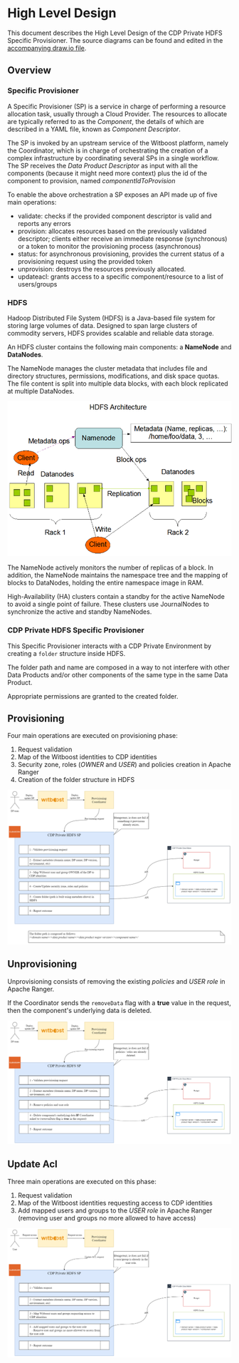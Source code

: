 # High Level Design

This document describes the High Level Design of the CDP Private HDFS Specific Provisioner.
The source diagrams can be found and edited in the [accompanying draw.io file](hld.drawio).

## Overview

### Specific Provisioner

A Specific Provisioner (SP) is a service in charge of performing a resource allocation task, usually
through a Cloud Provider. The resources to allocate are typically referred to as the _Component_, the
details of which are described in a YAML file, known as _Component Descriptor_.

The SP is invoked by an upstream service of the Witboost platform, namely the Coordinator, which is in charge of orchestrating the creation
of a complex infrastructure by coordinating several SPs in a single workflow. The SP receives
the _Data Product Descriptor_ as input with all the components (because it might need more context) plus the id of the component to provision, named _componentIdToProvision_

To enable the above orchestration a SP exposes an API made up of five main operations:
- validate: checks if the provided component descriptor is valid and reports any errors
- provision: allocates resources based on the previously validated descriptor; clients either receive an immediate response (synchronous) or a token to monitor the provisioning process (asynchronous)
- status: for asynchronous provisioning, provides the current status of a provisioning request using the provided token
- unprovision: destroys the resources previously allocated.
- updateacl: grants access to a specific component/resource to a list of users/groups

### HDFS

Hadoop Distributed File System (HDFS) is a Java-based file system for storing large volumes of data. Designed to span large clusters of commodity servers, HDFS provides scalable and reliable data storage.

An HDFS cluster contains the following main components: a **NameNode** and **DataNodes**.

The NameNode manages the cluster metadata that includes file and directory structures, permissions, modifications, and disk space quotas. The file content is split into multiple data blocks, with each block replicated at multiple DataNodes.

![HDFS Architecture](img/hdfsarchitecture.png)

The NameNode actively monitors the number of replicas of a block. In addition, the NameNode maintains the namespace tree and the mapping of blocks to DataNodes, holding the entire namespace image in RAM.

High-Availability (HA) clusters contain a standby for the active NameNode to avoid a single point of failure. These clusters use JournalNodes to synchronize the active and standby NameNodes.

### CDP Private HDFS Specific Provisioner

This Specific Provisioner interacts with a CDP Private Environment by creating a `folder` structure inside HDFS.

The folder path and name are composed in a way to not interfere with other Data Products and/or other components of the same type in the same Data Product.

Appropriate permissions are granted to the created folder.

## Provisioning

Four main operations are executed on provisioning phase:
1. Request validation
2. Map of the Witboost identities to CDP identities
3. Security zone, roles (_OWNER_ and _USER_) and policies creation in Apache Ranger
4. Creation of the folder structure in HDFS

![Provisioning](img/hld-Provisioning.png)

## Unprovisioning

Unprovisioning consists of removing the existing _policies_ and _USER role_ in Apache Ranger.

If the Coordinator sends the `removeData` flag with a **true** value in the request, then the component's underlying data is deleted.

![Unprovisioning](img/hld-Unprovisioning.png)

## Update Acl

Three main operations are executed on this phase:
1. Request validation
2. Map of the Witboost identities requesting access to CDP identities
3. Add mapped users and groups to the _USER role_ in Apache Ranger (removing user and groups no more allowed to have access)

![UpdateACL](img/hld-UpdateACL.png)
